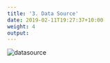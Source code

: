 ```yaml
---
title: '3. Data Source'
date: 2019-02-11T19:27:37+10:00
weight: 4
output:
---
```


![datasource](datasource.png)